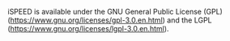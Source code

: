 iSPEED is available under the GNU General Public License (GPL) (https://www.gnu.org/licenses/gpl-3.0.en.html) 
and the LGPL (https://www.gnu.org/licenses/lgpl-3.0.en.html).  
